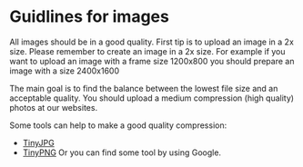 # Guidlines for images 


All images should be in a good quality. First tip is </b>to upload an image in a 2x size.</b> 
Please remember to create an image in a 2x size. For example if you want to upload an image with a frame size 1200x800 you should prepare an image with a size 2400x1600

The main goal is to find the balance between the lowest file size and an acceptable quality. You should upload a medium compression (high quality) photos at our websites.

Some tools can help to make a good quality compression: 
* [TinyJPG](https://tinyjpg.com/) 
* [TinyPNG](https://tinypng.com/) 
Or you can find some tool by using Google.
